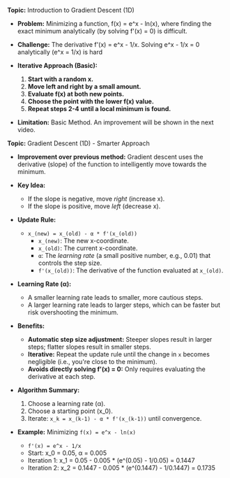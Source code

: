 **Topic:** Introduction to Gradient Descent (1D)

*   **Problem:** Minimizing a function, f(x) = e^x - ln(x), where finding the exact minimum analytically (by solving f'(x) = 0) is difficult.

*   **Challenge:** The derivative f'(x) = e^x - 1/x. Solving e^x - 1/x = 0 analytically (e^x = 1/x) is hard

*   **Iterative Approach (Basic):**
    1.  **Start with a random x.**
    2.  **Move left and right by a small amount.**
    3.  **Evaluate f(x) at both new points.**
    4.  **Choose the point with the lower f(x) value.**
    5.  **Repeat steps 2-4 until a local minimum is found.**

*   **Limitation:** Basic Method. An improvement will be shown in the next video.

**Topic:** Gradient Descent (1D) - Smarter Approach

*   **Improvement over previous method:** Gradient descent uses the derivative (slope) of the function to intelligently move towards the minimum.

*   **Key Idea:**
    *   If the slope is negative, move *right* (increase x).
    *   If the slope is positive, move *left* (decrease x).

*   **Update Rule:**
    *   `x_(new) = x_(old) - α * f'(x_(old))`
        *   `x_(new)`:  The new x-coordinate.
        *   `x_(old)`:  The current x-coordinate.
        *   `α`:  The *learning rate* (a small positive number, e.g., 0.01) that controls the step size.
        *   `f'(x_(old))`:  The derivative of the function evaluated at `x_(old)`.

*   **Learning Rate (α):**
    *   A smaller learning rate leads to smaller, more cautious steps.
    *   A larger learning rate leads to larger steps, which can be faster but risk overshooting the minimum.

*   **Benefits:**
    *   **Automatic step size adjustment:** Steeper slopes result in larger steps; flatter slopes result in smaller steps.
    *   **Iterative:** Repeat the update rule until the change in `x` becomes negligible (i.e., you're close to the minimum).
    *   **Avoids directly solving f'(x) = 0:** Only requires evaluating the derivative at each step.

*   **Algorithm Summary:**
    1.  Choose a learning rate (α).
    2.  Choose a starting point (x_0).
    3.  Iterate:  `x_k = x_(k-1) - α * f'(x_(k-1))` until convergence.

*   **Example:** Minimizing `f(x) = e^x - ln(x)`
    *   `f'(x) = e^x - 1/x`
    *   Start: x_0 = 0.05, α = 0.005
    *   Iteration 1: x_1 = 0.05 - 0.005 * (e^(0.05) - 1/0.05) = 0.1447
    *   Iteration 2: x_2 = 0.1447 - 0.005 * (e^(0.1447) - 1/0.1447) = 0.1735
